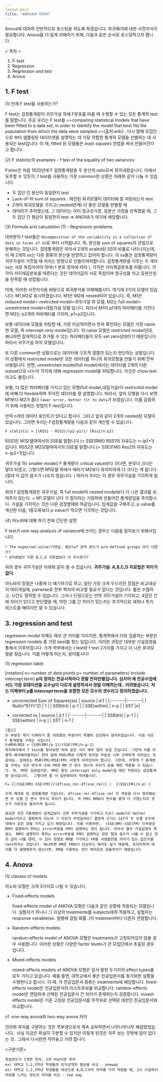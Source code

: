 ```yaml
---
layout:post
title: "ANOVA에 대하여"
---
```


Anova에 대하여 전반적으로 포스팅을 하도록 하겠습니다. 회귀해석에 대한 사전지식이 필요합니다. Anova를 더 쉽게 이해하기 위해, 다음과 같은 순서로 포스팅하고자 합니다.

< 목차 >
1. F-test
2. Regression
3. Regression and test
4. Anova


## 1. F test

(1) 언제 F test를 사용하는가?

F test는 검정통계량이 귀무가설 하에 F분포를 따를 때 수행할 수 있는 모든 통계적 test를 말합니다. 주로 우리는 F test를 ==comparing statistical models that have been fitted to a data set, in order to identify the model that best fits the population from which the data were sampled.==(출처:wiki) , 다시 말해 모집단으로 부터 샘플링된 데이터셋을 설명하는 데 가장 적합한 통계적 모델을 선별하는 데 사용되는 test입니다. 이 때, fitted 된 모델들은 *least squares* 방법을 써서 만들어진다고 합니다. 

(2) F statistic의 examples - f test of the equality of two variances

Fisher은 처음 1920년에 F 검정통계량을 두 분산의 ratio로써 정의내렸습니다. 이에서 유추할 수 있듯이, f test를 사용하는 가장 common한 상황은 아래와 같이 나눌 수 있습니다.

* 두 집단 간 분산이 동일한지 test
* Lack-of-fit sum of squares : 제안된 회귀모델이 데이터에 잘 피팅되는지 test
* 2개의 회귀모델을 가지고( nested관계) 더 좋은 모델을 판별할 때
* 데이터가 주어졌는데, 그 데이터는 이미 정규성가정, 등분산 가정을 만족했을 때, 그 두 집단 간 평균이 동일한지 test => ANOVA가 여기에 해당합니다. 



(3) Formula and calculation (1) - Regression problems

대부분의 f test들은 `decomposition of the variability in a collection of data in terms of SS`로 부터 시작됩니다. 즉, 분산을 sum of squares의 관점으로 분해하는 것입니다. 검정통계량은 따라서 2개의 scaled된 SS의 비율로 나타나지는데, 이 때 2개의 ss는 다른 종류의 분산을 반영하고 있어야 합니다. 이 ss들은 검정통계량이 귀무가설이 거짓일 때 커지는 방향으로 만들어져야합니다. 검정통계량을 이루는 두 개의 ss는 서로 독립이어야 하며( f 분포 정의에 따라 ), 각각은 카이제곱분포를 따릅니다. 각각이 카이제곱분포를 따른다는 것은 데이터값이 서로 독립이며 정규성을 띄고 등분산성을 만족할 때 성립됩니다.

이제, 이러한 사전지식을 바탕으로 회귀분석을 이해해봅시다. 여기에 2가지 모델이 있습니다. M1,M2로 표시하겠습니다. M1은 M2에 nested되어 있습니다. 즉, M1은 reduced model= restricted model=귀무가설 하 모델, M2는 full model= unrestricted model=대립가설 모델 입니다. 따라서 M1이 p1개의 파라메터를 가진다면 M2는 p2개의 파라메터를 가지며, p1<p2입니다. 

보통 데이터에 모델을 피팅할 때, 가장 이상적이면서 먼저 확인하는 모델은 가장 naive한 모델, 즉 intercept-only model입니다. 이 naive 모델은 restricted model인데, 왜냐하면 잠재적으로 추가될 수 있는 파라메터들이 모두 set zero상태이기 때문입니다. 따라서 귀무가설 하의 모델입니다. 

또 다른 common한 상황으로는 데이터에 구조적 결함이 있는지 판단하는 상황입니다. 이 상황에서 restricted model은 모든 데이터를 하나의 회귀모형을 만들기 위해 전부 사용됩니다. 반면, unrestricted model(full model)에서는 데이터를 2개의 다른 subset으로 나누어 각각에 대해 regression model을 피팅합니다. 이것은 chow test라고도 불립니다.

보통, 더 많은 파라메터를 가지고 있는 모형(full model,대립가설)이 restricted model에 비해 더 flexible하며 주어진 데이터를 잘 설명합니다. 따라서, 앞의 모형을 다시 보면 M1보다 M2가 좀더 `lower error, better fit to data`가 되겠습니다. 이를 검증하기 위해 사용되는 방법이 F-test입니다.

만약 n개의 데이터 포인트가 있다고 합시다. 그리고 앞과 같이 2개의 nested된 모델이 있습니다. 그러면 우리는 F검정통계량을 다음과 같이 계산할 수 있습니다.

~~~
F statistic = [(RSS1 - RSS2)/(p2-p1)]/ (Rss2/n-p2)
~~~
RSS1은 M1모델하여서의 SSE를 말합니다.(= SSE(RM))
RSS1의 자유도는 n-(p1+1)입니다.
RSS2은 M2모델하여서의 SSE를 말합니다.(= SSE(FM))
Rss2의 자유도는 n-(p2+1)입니다. 

귀무가설 하( smaller model) F 통계량이 critical value보다 크다면, 분모다 크다는 말이 되겠고, 그렇다면 M1모델 하에서 에러가 M2보다 유의미하게 더 크다는 게 됩니다. (절대 이 값이 음수가 나오지 않습니다. ) 따라서 우리는 이 경우 귀무가설을 기각하게 됩니다. 

위의 f 검정통계량은 귀무가설, 즉 full model이 nested model보다 더 나은 결과를 보여주지 않는다. = M1 모델이 낫다 가 참이라는 가정하에 만들어진 통계량임을 주의합시다. 가설을 기각하는 것은 다른 검정할때와 똑같습니다. 임계값을 구해주고, p value를 계산한 다음, 1종오류보다 p value가 작으면 기각하는 것입니다. 

(4) 아노바에 대해 하기 전에 간단한 설명

F test가 one-way analysis of variance에 쓰이는 경우는 다음을 알아보기 위해서입니다.
~~~
* The expected value(기댓값, 평균)of 양적 변수가 pre-defined groups 마다 다른가?
* A치료법이 다른 B,C,D 치료법보다 더 우수한가?
~~~
위의 경우 귀무가설은 아래와 같이 쓸 수 있습니다.
 **귀무가설: A,B,C,D 치료법은 차이가 없다.**

아노바의 장점은 나중에 더 얘기하기로 하고, 일단 가장 크게 두드러진 장점은 비교대상이 여러개일때, pairwise로 전부 짝지어 비교할 필요가 없다는 것입니다. 훨씬 수월하고, 시간도 절약할 수 있습니다. 그러나 단점으로는 만약 귀무가설이 기각되고, 4집단 간에 차이가 있다고 판단했을 때, 어떤 그룹 간 차이가 있는지는 추가적으로 셰피나 투키 테스트를 해야지만 알 수 있습니다. 

## 3. regression and test

regression model 자체도 매우 큰 의미를 가지지만, 통계학에서 더욱 집중하는 부분은 regression models 중 가장 best를 찾는 일입니다. 이러한 과정은 대부분 가설검정을 통해서 이루어집니다. 크게 학부에서는 t test와 f test 2가지를 가지고 더 나은 회귀모델을 찾습니다. 이를 어떻게 하는지, 알아봅시다!

(1) regression table

[rotation]
n= number of data points
p= number of parameters( include intercept term)
**p의 정의는 전공서적마다 정말 천차만별입니다. 심지어 제 전공수업에서도 가끔 로테이션을 교수님이 다르게 설명하셔서 정말 이해하는데.. 어려웠습니다. 저는 이제부터 p를 intercept term을 포함한 모든 모수의 갯수라고 정의하겠습니다.**

* uncorrected Sum of Squares(ss)
| source | d.f |
|--------|--------|
|  Null(n*E(Y)^2)  |    1  |
|  SSR(trt)  |   p-1   |
|  SSE(within)  |   n-p   |
|  SST  |n|


* corrected ss
| source | d.f |
|--------|--------|
|  SSR(trt) |   p-1   |
|  SSE(within) |   n-p   |
|  SST  |   n-1   |

~~~
[참고]
이 부분은 제가 이해하기 좀 어려웠던 부분이라 특별히 강조해서 정리하겠습니다. 다음 식은 F 통계량을 구하는 식입니다.
F=MSR/MSE = (SSR(RM)/p-1)/(SSE(FM)/n-p-1) 
회귀해석에서 f test를 찾아보면 위와 같은 식이 매우 많이 보일 것입니다. 그런데 이를 어떻게 해석해야할까요? 먼저 앞에 MSR/MSE 이렇게 정의된 부분은 너무 간략하게 되어있는 것 같네요. 실제로는 MSR(FM)/MSE(FM) 이렇게 되어있어야 합니다. 그런데, 이렇게 f 통계량을 구하는 것은 변수의 수와 FM과 RM 간 변수 갯수의 차이가 같을 때만 적용할 수 있습니다. 즉, FM은 상관없지만, RM은 항상 intercept only model일 때만 적용되는 검정통계량 공식입니다.  그렇다면 좀 더 일반화되어 적어봅시다.

F= {[(SSE(RM)-SSE(FM)]/[df(sse_rm)-df(sse_rm)]} /  {(SSE(FM)/n-p) }

이게 제대로 된 검정통계량 식입니다. df(sse_rm)-df(sse_rm) 이 부분을 다시 정리해보면 두 모델 간 변수 갯수의 차이가 됩니다. 즉 FM이 RM보다 변수를 몇개 더 가졌는지의 갯수가 자유도로 들어가게 됩니다.

중요한 것은 F통계량이 임계값보다 크면 귀무가설을 기각하고 Full model이 better model이라고 결정하게 되는데 그 이유가 무엇일까요? 결정적 근거는 SST가 두 모델 모두에 대해서 같은 양을 가지고 있기 때문입니다. 이를 이용하면,  (SSE(RM)-SSE(FM) 이부분은 RM이 설명하지 못하는 error부분을 FM이 설명하는 양이 됩니다. 따라서 결국 가설검정의 목표는  RM이 설명하지 못하는 error부분을 FM이 설명하는 양은 절대 음수가 나올 수 없고 양의 값이 나올 텐데, 이 값이 정말로 RM을 기각하고 FM을 사용할만큼 의미가 있는 값인지를 test하자는 것입니다. 왜냐하면 RM은 FM보다 단순하고 해석도 쉽기 때문에, 유의미하게 에러를 더 설명해주지 않는다면, RM을 사용하는 것이 여러모로 효율적이기 때문입니다. 

~~~












## 4. Anova

(1) classes of models

아노바 모형은 크게 3가지로 나뉠 수 있습니다.

* Fixed-effects models 

 	fixed-effects model of ANOVA 모형은 다음과 같은 상황에 적용되는 모델입니다. 실험자가 하나나 그 이상의 treatments를 subjects에게 적용하고, 실험자는 response variable(ex. 질병에 걸릴 확률..)이 treatment마다 다른지 관찰합니다. 
    
* Random-effects models
	
    random-effects model of ANOVA 모형은 treatments가 고정되어있지 않을 경우 사용합니다. 이러한 상황은 다양한 factor levels가 큰 모집단에서 추출된 경우입니다. 

* Mixed-effects models
	
    mixed-effects models of ANOVA 모형은 앞서 말한 두가지의 effect types를 모두 가지고 있습니다. 예를 들면, 대학교에서 좋은 전공입문서를 찾기위한 실험을 수행한다고 합시다. 이 때, 각 전공입문서 종류는 treatments에 해당합니다. fixed-effects model은 전공입문서의 리스트후보를 비교합니다. random-effects model은 랜덤하게 선택된 전공입문서 간 차이가 존재하는지 검증합니다. mixed-effects model은 기존 고정된 전공입문서를 무작위로 선택된 대안인 전공입문서와 비교합니다. 
    
cf. one-way anova와 two-way anova 차이

전자와 후자를 구분하는 것은 학부생으로서 계속 공부하면서 너무너무너무 해갈렸었습니다.. 사실 지금은 확실히 구분할 수 있지만 이렇게 된것은 자주 보는 것밖에 답이 없다는 것.. 그래서 다시한번 적어놓고 가려 합니다.

<구분기준>
```
독립변수가 1개면 전자, 2개 이상이면 후자
ex) 대학교 1,2,3학년 학생들의 토익성적의 평균을 비교 - oneway
ex) 대학교 1,2,3학년 학생들을 대상으로 A,B,C사의 커피를 각각 먹였을 때, 2시 수업에서 피로를 느끼는 정도의 차이를 비교 - two way
```


